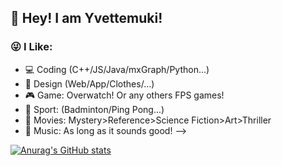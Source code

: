 ## 👋 Hey! I am Yvettemuki!

### 😜 I Like:

- 💻 Coding (C++/JS/Java/mxGraph/Python...)
- 🎀 Design (Web/App/Clothes/...) 
- 🎮 Game: Overwatch! Or any others FPS games!
- 🏸 Sport: (Badminton/Ping Pong...)
- 👀 Movies: Mystery>Reference>Science Fiction>Art>Thriller
- 🎵 Music: As long as it sounds good!
-->

[![Anurag's GitHub stats](https://github-readme-stats-one-bice.vercel.app/api?username=yvettemuki&show_icons=true&role=OWNER,ORGANIZATION_MEMBER,COLLABORATOR&hide_title=true)](https://github.com/anuraghazra/github-readme-stats)
